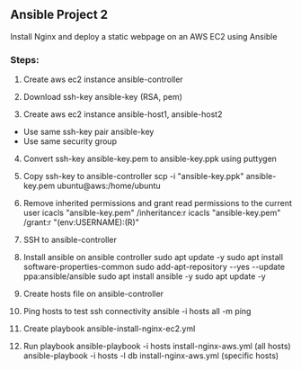## Ansible Project 2
Install Nginx and deploy a static webpage on an AWS EC2 using Ansible

### Steps:
1. Create aws ec2 instance ansible-controller

2. Download ssh-key ansible-key (RSA, pem)

3. Create aws ec2 instance ansible-host1, ansible-host2
  * Use same ssh-key pair ansible-key
  * Use same security group

4. Convert ssh-key ansible-key.pem to ansible-key.ppk using puttygen

5. Copy ssh-key to ansible-controller
  scp -i "ansible-key.ppk" ansible-key.pem ubuntu@aws:/home/ubuntu

6. Remove inherited permissions and grant read permissions to the current user
	icacls "ansible-key.pem" /inheritance:r
	icacls "ansible-key.pem" /grant:r "$($env:USERNAME):(R)"

7. SSH to ansible-controller

8. Install ansible on ansible controller
	sudo apt update -y
	sudo apt install software-properties-common
	sudo add-apt-repository --yes --update ppa:ansible/ansible
	sudo apt install ansible -y
	sudo apt update -y

9. Create hosts file on ansible-controller

10. Ping hosts to test ssh connectivity
	ansible -i hosts all -m ping

12. Create playbook ansible-install-nginx-ec2.yml

13. Run playbook
	ansible-playbook -i hosts install-nginx-aws.yml (all hosts)
	ansible-playbook -i hosts -l db install-nginx-aws.yml (specific hosts)
